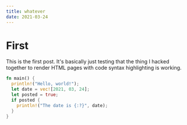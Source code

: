 ```yaml
---
title: whatever
date: 2021-03-24
---
```


# First

This is the first post. It's basically just testing that the thing I hacked
together to render HTML pages with code syntax highlighting is working.

```rs
fn main() {
  println!("Hello, world!");
  let date = vec![2021, 03, 24];
  let posted = true;
  if posted {
    println!("The date is {:?}", date);
  }
}
```
